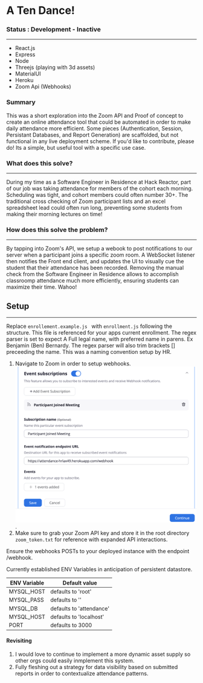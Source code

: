 # A Ten Dance! 
### Status : Development - Inactive
-----
* React.js
* Express
* Node
* Threejs (playing with 3d assets)
* MaterialUI
* Heroku
* Zoom Api (Webhooks)

### Summary
This was a short exploration into the Zoom API and Proof of concept to create an online attendance tool that could be automated in order to make daily attendance more efficient. Some pieces (Authentication, Session, Persistant Databases, and Report Generation) are scaffolded, but not functional in any live deployment scheme. If you'd like to contribute, please do! Its a simple, but useful tool with a specific use case.

### What does this solve?
-----
During my time as a Software Engineer in Residence at Hack Reactor, part of our job was taking attendance for members of the cohort each morning. Scheduling was tight, and cohort members could often number 30+. The traditional cross checking of Zoom participant lists and an excel spreadsheet lead could often run long, preventing some students from making their morning lectures on time!

### How does this solve the problem?
------
By tapping into Zoom's API, we setup a webook to post notifications to our server when a participant joins a specific zoom room. A WebSocket listener then notifies the Front end client, and updates the UI to visually cue the student that their attendance has been recorded.
Removing the manual check from the Software Engineer in Residence allows to accomplish classroomp attendance much more efficiently, ensuring students can maximize their time. Wahoo!


## Setup
------
Replace `enrollement.example.js ` with `enrollment.js` following the structure. This file is referenced for your apps current enrollment. The regex parser is set to expect A Full legal name, with preferred name in parens. Ex Benjamin (Ben) Bernardy. The regex parser will also trim brackets [] preceeding the name. This was a naming convention setup by HR.

1. Navigate to Zoom in order to setup webhooks. ![ZoomSetup](./dist/assets/ZoomSetup.png).
2. Make sure to grab your Zoom API key and store it in the root directory `zoom_token.txt` for reference with expanded API interactions.

Ensure the webhooks POSTs to your deployed instance with the endpoint /webhook.

Currently established ENV Variables in anticipation of persistent datastore.

|ENV Variable| Default value |
|------------|--------------------|
| MYSQL_HOST | defaults to 'root' |
| MYSQL_PASS | defaults to '' |
| MYSQL_DB | defaults to 'attendance' |
| MYSQL_HOST | defaults to 'localhost' |
| PORT | defaults to 3000 |

#### Revisiting
1. I would love to continue to implement a more dynamic asset supply so other orgs could easily inmplement this system.
2. Fully fleshing out a strategy for data visibility based on submitted reports in order to contextualize attendance patterns.


